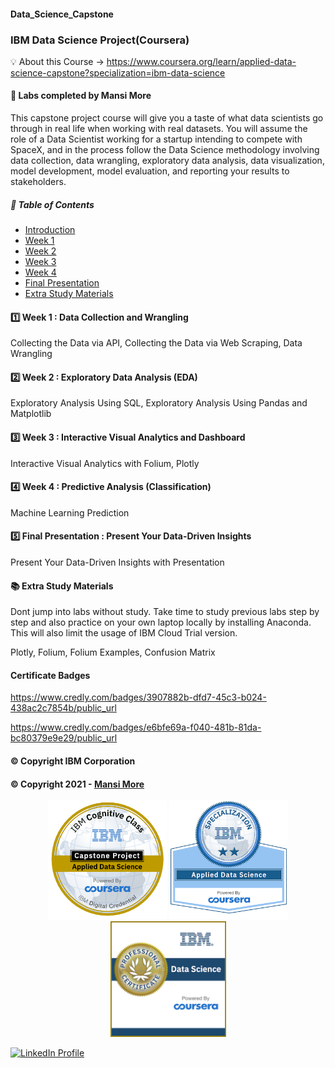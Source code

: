 #### Data_Science_Capstone
### IBM Data Science Project(Coursera)

💡 About this Course ->
https://www.coursera.org/learn/applied-data-science-capstone?specialization=ibm-data-science

#### 🎉 Labs completed by Mansi More

This capstone project course will give you a taste of what data scientists go through in real life when working with real datasets. You will assume the role of a Data Scientist working for a startup intending to compete with SpaceX, and in the process follow the Data Science methodology involving data collection, data wrangling, exploratory data analysis, data visualization, model development, model evaluation, and reporting your results to stakeholders.


##### 📝 Table of Contents

- [Introduction](#introduction)
- [Week 1](#week1)
- [Week 2](#week2)
- [Week 3](#week3)
- [Week 4](#week4)
- [Final Presentation](#Capstone_Presentation)
- [Extra Study Materials](#extra_study)


#### 1️⃣ Week 1 : Data Collection and Wrangling

Collecting the Data via API, 
Collecting the Data via Web Scraping, 
Data Wrangling

#### 2️⃣ Week 2 : Exploratory Data Analysis (EDA)

Exploratory Analysis Using SQL, 
Exploratory Analysis Using Pandas and Matplotlib

#### 3️⃣ Week 3 : Interactive Visual Analytics and Dashboard

Interactive Visual Analytics with Folium, 
Plotly

#### 4️⃣ Week 4 : Predictive Analysis (Classification)

Machine Learning Prediction

#### 5️⃣ Final Presentation : Present Your Data-Driven Insights

Present Your Data-Driven Insights with Presentation


#### 📚 Extra Study Materials
Dont jump into labs without study. Take time to study previous labs step by step and also practice on your own laptop locally by installing Anaconda. This will also limit the usage of IBM Cloud Trial version.

Plotly, 
Folium, 
Folium Examples, 
Confusion Matrix


#### Certificate Badges

https://www.credly.com/badges/3907882b-dfd7-45c3-b024-438ac2c7854b/public_url

https://www.credly.com/badges/e6bfe69a-f040-481b-81da-bc80379e9e29/public_url



#### © Copyright IBM Corporation

#### © Copyright 2021 - [Mansi More](https://github.com/MansiMore99)

<p align="center"><a href="https://www.credly.com/badges/52ccac89-9e3d-42a2-a0f8-ec392892f4e5/public_url"><img src="https://github.com/debdattasarkar/SpaceX-Data-Science-Project/blob/master/certificatebadge/applied-data-science-capstone.png" alt="IBM Applied Data Science Capstone Project" width="190px"/></a> <a href="https://www.credly.com/badges/4b783214-c5b2-4b5a-ad19-1189d1c20288/public_url"><img src="https://github.com/debdattasarkar/SpaceX-Data-Science-Project/blob/master/certificatebadge/applied-data-science-specialization.1.png" alt="Applied Data Science Specialization" width="190px" padding="20px" /></a> <a href="https://www.credly.com/badges/4b783214-c5b2-4b5a-ad19-1189d1c20288/public_url"><img src="https://github.com/debdattasarkar/SpaceX-Data-Science-Project/blob/master/certificatebadge/data-science-professional-certificate.png" alt="Applied Data Science Specialization" width="185px"/> </a></p>

<a href="https://www.linkedin.com/in/mansi-more-0943/"> ![LinkedIn Profile](https://img.shields.io/badge/LinkedIn-0077B5?style=for-the-badge&logo=linkedin&logoColor=white) </a>

